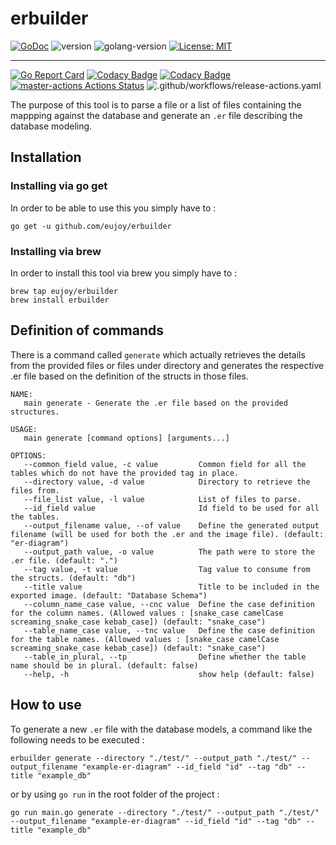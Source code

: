 # erbuilder

[![GoDoc](https://godoc.org/github.com/eujoy/erbuilder?status.png)](https://pkg.go.dev/github.com/eujoy/erbuilder)
![version](https://img.shields.io/badge/version-v0.6.1-brightgreen)
![golang-version](https://img.shields.io/badge/Go-1.14-blue)
[![License: MIT](https://img.shields.io/badge/License-MIT-blue.svg)](https://opensource.org/licenses/MIT)

----

[![Go Report Card](https://goreportcard.com/badge/github.com/eujoy/erbuilder)](https://goreportcard.com/report/github.com/eujoy/erbuilder)
[![Codacy Badge](https://app.codacy.com/project/badge/Grade/0c302dec02df4805ba27c9eda331ef98)](https://www.codacy.com/manual/eujoy/erbuilder?utm_source=github.com&amp;utm_medium=referral&amp;utm_content=eujoy/erbuilder&amp;utm_campaign=Badge_Grade)
[![Codacy Badge](https://app.codacy.com/project/badge/Coverage/0c302dec02df4805ba27c9eda331ef98)](https://www.codacy.com/manual/eujoy/erbuilder?utm_source=github.com&utm_medium=referral&utm_content=eujoy/erbuilder&utm_campaign=Badge_Coverage)
[![master-actions Actions Status](https://github.com/eujoy/erbuilder/workflows/master-actions/badge.svg)](https://github.com/eujoy/erbuilder/actions)
![.github/workflows/release-actions.yaml](https://github.com/eujoy/erbuilder/workflows/.github/workflows/release-actions.yaml/badge.svg)

The purpose of this tool is to parse a file or a list of files containing the mappping against the database and generate an `.er` file describing the database modeling.

## Installation

### Installing via go get

In order to be able to use this you simply have to :

```shell
go get -u github.com/eujoy/erbuilder
```

### Installing via brew

In order to install this tool via brew you simply have to :

```shell
brew tap eujoy/erbuilder
brew install erbuilder
```

## Definition of commands

There is a command called `generate` which actually retrieves the details from the provided files or files under directory and generates the respective .er file based on the definition of the structs in those files.

```shell
NAME:
   main generate - Generate the .er file based on the provided structures.

USAGE:
   main generate [command options] [arguments...]

OPTIONS:
   --common_field value, -c value         Common field for all the tables which do not have the provided tag in place.
   --directory value, -d value            Directory to retrieve the files from.
   --file_list value, -l value            List of files to parse.
   --id_field value                       Id field to be used for all the tables.
   --output_filename value, --of value    Define the generated output filename (will be used for both the .er and the image file). (default: "er-diagram")
   --output_path value, -o value          The path were to store the .er file. (default: ".")
   --tag value, -t value                  Tag value to consume from the structs. (default: "db")
   --title value                          Title to be included in the exported image. (default: "Database Schema")
   --column_name_case value, --cnc value  Define the case definition for the column names. (Allowed values : [snake_case camelCase screaming_snake_case kebab_case]) (default: "snake_case")
   --table_name_case value, --tnc value   Define the case definition for the table names. (Allowed values : [snake_case camelCase screaming_snake_case kebab_case]) (default: "snake_case")
   --table_in_plural, --tp                Define whether the table name should be in plural. (default: false)
   --help, -h                             show help (default: false)
```

## How to use

To generate a new `.er` file with the database models, a command like the following needs to be executed :

```shell
erbuilder generate --directory "./test/" --output_path "./test/" --output_filename "example-er-diagram" --id_field "id" --tag "db" --title "example_db"
```

or by using `go run` in the root folder of the project :

```shell
go run main.go generate --directory "./test/" --output_path "./test/" --output_filename "example-er-diagram" --id_field "id" --tag "db" --title "example_db"
```
